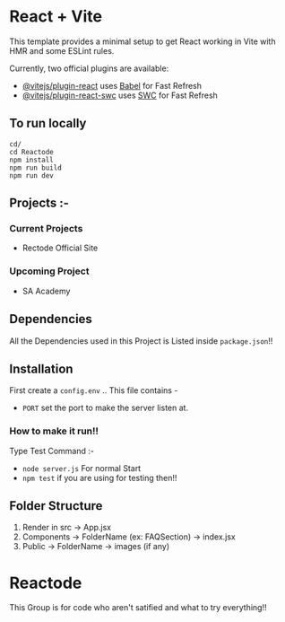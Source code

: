 # React + Vite

This template provides a minimal setup to get React working in Vite with HMR and some ESLint rules.

Currently, two official plugins are available:

- [@vitejs/plugin-react](https://github.com/vitejs/vite-plugin-react/blob/main/packages/plugin-react/README.md) uses [Babel](https://babeljs.io/) for Fast Refresh
- [@vitejs/plugin-react-swc](https://github.com/vitejs/vite-plugin-react-swc) uses [SWC](https://swc.rs/) for Fast Refresh

## To run locally

```
cd/
cd Reactode
npm install
npm run build
npm run dev
```


## Projects :-
### Current Projects
- Rectode Official Site

### Upcoming Project 
- SA Academy

## Dependencies
All the Dependencies used in this Project is Listed inside `package.json`!!
## Installation
First create a `config.env` .. This file contains - 
- `PORT` set the port to make the server listen at.

### How to make it run!!
Type Test Command :-
- `node server.js` For normal Start
- `npm test` if you are using for testing then!!

## Folder Structure
1. Render in src -> App.jsx
2. Components -> FolderName (ex: FAQSection) -> index.jsx
3. Public -> FolderName -> images (if any)
# Reactode
This Group is for code who aren't satified and what to try everything!!

